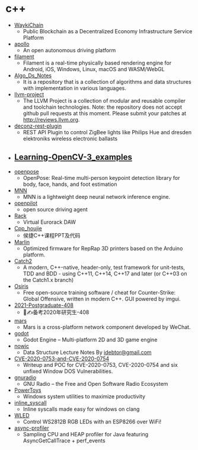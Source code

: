 # c++
- [WaykiChain](https://github.com/WaykiChain/WaykiChain)
  - Public Blockchain as a Decentralized Economy Infrastructure Service Platform
- [apollo](https://github.com/ApolloAuto/apollo)
  - An open autonomous driving platform
- [filament](https://github.com/google/filament)
  - Filament is a real-time physically based rendering engine for Android, iOS, Windows, Linux, macOS and WASM/WebGL
- [Algo_Ds_Notes](https://github.com/jainaman224/Algo_Ds_Notes)
  - It is a repository that is a collection of algorithms and data structures with implementation in various languages.
- [llvm-project](https://github.com/llvm/llvm-project)
  - The LLVM Project is a collection of modular and reusable compiler and toolchain technologies. Note: the repository does not accept github pull requests at this moment. Please submit your patches at http://reviews.llvm.org.
- [deconz-rest-plugin](https://github.com/dresden-elektronik/deconz-rest-plugin)
  - REST API Plugin to control ZigBee lights like Philips Hue and dresden elektroniks wireless electronic ballasts
- [Learning-OpenCV-3_examples](https://github.com/oreillymedia/Learning-OpenCV-3_examples)
  - 
- [openpose](https://github.com/CMU-Perceptual-Computing-Lab/openpose)
  - OpenPose: Real-time multi-person keypoint detection library for body, face, hands, and foot estimation
- [MNN](https://github.com/alibaba/MNN)
  - MNN is a lightweight deep neural network inference engine.
- [openpilot](https://github.com/commaai/openpilot)
  - open source driving agent
- [Rack](https://github.com/VCVRack/Rack)
  - Virtual Eurorack DAW
- [Cpp_houjie](https://github.com/harvestlamb/Cpp_houjie)
  - 侯捷C++课程PPT及代码
- [Marlin](https://github.com/MarlinFirmware/Marlin)
  - Optimized firmware for RepRap 3D printers based on the Arduino platform.
- [Catch2](https://github.com/catchorg/Catch2)
  - A modern, C++-native, header-only, test framework for unit-tests, TDD and BDD - using C++11, C++14, C++17 and later (or C++03 on the Catch1.x branch)
- [Osiris](https://github.com/danielkrupinski/Osiris)
  - Free open-source training software / cheat for Counter-Strike: Global Offensive, written in modern C++. GUI powered by imgui.
- [2021-Postgraduate-408](https://github.com/hao14293/2021-Postgraduate-408)
  - 💯✍备考2020年研究生-408
- [mars](https://github.com/Tencent/mars)
  - Mars is a cross-platform network component developed by WeChat.
- [godot](https://github.com/godotengine/godot)
  - Godot Engine – Multi-platform 2D and 3D game engine
- [nowic](https://github.com/idebtor/nowic)
  - Data Structure Lecture Notes By idebtor@gmail.com
- [CVE-2020-0753-and-CVE-2020-0754](https://github.com/afang5472/CVE-2020-0753-and-CVE-2020-0754)
  - Writeup and POC for CVE-2020-0753, CVE-2020-0754 and six unfixed Window DOS Vulnerabilities.
- [gnuradio](https://github.com/gnuradio/gnuradio)
  - GNU Radio – the Free and Open Software Radio Ecosystem
- [PowerToys](https://github.com/microsoft/PowerToys)
  - Windows system utilities to maximize productivity
- [inline_syscall](https://github.com/JustasMasiulis/inline_syscall)
  - Inline syscalls made easy for windows on clang
- [WLED](https://github.com/Aircoookie/WLED)
  - Control WS2812B RGB LEDs with an ESP8266 over WiFi!
- [async-profiler](https://github.com/jvm-profiling-tools/async-profiler)
  - Sampling CPU and HEAP profiler for Java featuring AsyncGetCallTrace + perf_events
